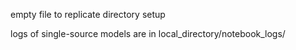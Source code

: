 empty file to replicate directory setup 


logs of single-source models are in local_directory/notebook_logs/
